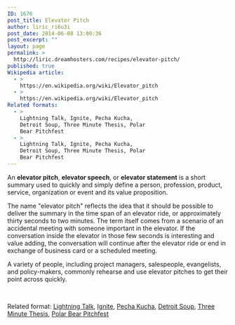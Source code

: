 ```yaml
---
ID: 1676
post_title: Elevator Pitch
author: liric_ri6u3i
post_date: 2014-06-08 13:00:36
post_excerpt: ""
layout: page
permalink: >
  http://liric.dreamhosters.com/recipes/elevator-pitch/
published: true
Wikipedia article:
  - >
    https://en.wikipedia.org/wiki/Elevator_pitch
  - >
    https://en.wikipedia.org/wiki/Elevator_pitch
Related formats:
  - >
    Lightning Talk, Ignite, Pecha Kucha,
    Detroit Soup, Three Minute Thesis, Polar
    Bear Pitchfest
  - >
    Lightning Talk, Ignite, Pecha Kucha,
    Detroit Soup, Three Minute Thesis, Polar
    Bear Pitchfest
---
```

An <b>elevator pitch</b>, <b>elevator speech</b>, or <b>elevator statement</b> is a short summary used to quickly and simply define a person, profession, product, service, organization or event and its value proposition.

The name "elevator pitch" reflects the idea that it should be possible to deliver the summary in the time span of an elevator ride, or approximately thirty seconds to two minutes. The term itself comes from a scenario of an accidental meeting with someone important in the elevator. If the conversation inside the elevator in those few seconds is interesting and value adding, the conversation will continue after the elevator ride or end in exchange of business card or a scheduled meeting.

A variety of people, including project managers, salespeople, evangelists, and policy-makers, commonly rehearse and use elevator pitches to get their point across quickly.

&nbsp;

Related format: <a title="Lightning Talk" href="http://www.co-creative-recipes.cc/recipes/lightning-talk/">Lightning Talk</a>, <a title="Ignite" href="http://www.co-creative-recipes.cc/recipes/ignite/">Ignite</a>, <a title="Pecha Kucha" href="http://www.co-creative-recipes.cc/recipes/pecha-kucha/">Pecha Kucha</a>, <a title="Detroit SOUP" href="http://www.co-creative-recipes.cc/recipes/detroit-soup/">Detroit Soup</a>, <a title="Three Minute Thesis" href="http://www.co-creative-recipes.cc/recipes/three-minute-thesis/">Three Minute Thesis</a>, <a title="Polar Bear Pitchfest" href="http://www.co-creative-recipes.cc/recipes/polar-bear-pitchfest/">Polar Bear Pitchfest</a>